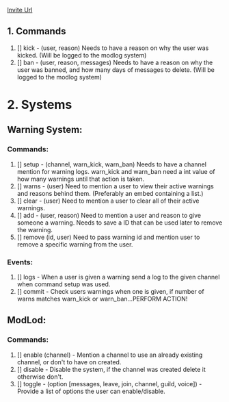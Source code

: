 [Invite Url](https://discord.com/api/oauth2/authorize?client_id=1208974336795344977&permissions=8&scope=bot+applications.commands "Invite the best discord bot!")

## 1. Commands
1. [] kick - (user, reason) Needs to have a reason on why the user was kicked. (Will be logged to the modlog system)
2. [] ban - (user, reason, messages) Needs to have a reason on why the user was banned, and how many days of messages to delete. (Will be logged to the modlog system)

# 2. Systems

## Warning System:

### Commands:
1. [] setup - (channel, warn_kick, warn_ban) Needs to have a channel mention for warning logs. warn_kick and warn_ban need a int value of how many warnings until that action is taken.
2. [] warns - (user) Need to mention a user to view their active warnings and reasons behind them. (Preferably an embed containing a list.)
3. [] clear - (user) Need to mention a user to clear all of their active warnings.
4. [] add - (user, reason) Need to mention a user and reason to give someone a warning. Needs to save a ID that can be used later to remove the warning.
5. [] remove (id, user) Need to pass warning id and mention user to remove a specific warning from the user.

### Events:
1. [] logs - When a user is given a warning send a log to the given channel when command setup was used.
2. [] commit - Check users warnings when one is given, if number of warns matches warn_kick or warn_ban...PERFORM ACTION!

## ModLod:

### Commands:
1. [] enable (channel) - Mention a channel to use an already existing channel, or don't to have on created.
2. [] disable - Disable the system, if the channel was created delete it otherwise don't.
3. [] toggle - (option [messages, leave, join, channel, guild, voice]) - Provide a list of options the user can enable/disable.